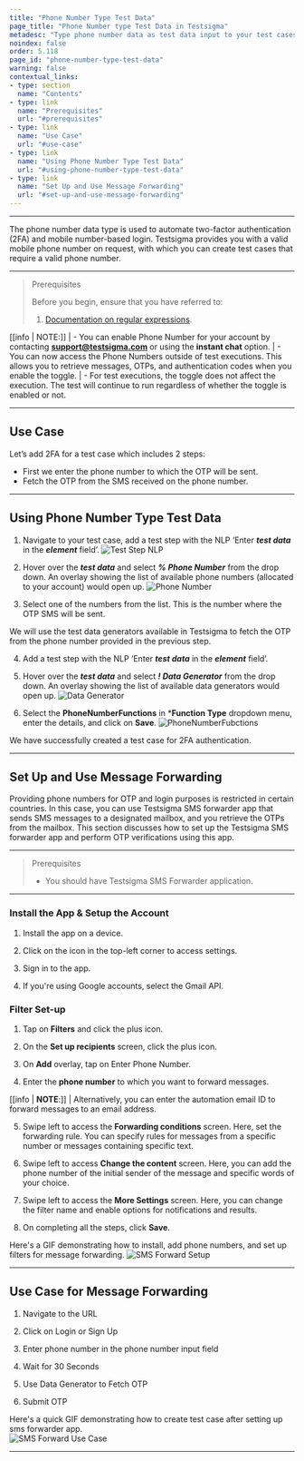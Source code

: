```yaml
---
title: "Phone Number Type Test Data"
page_title: "Phone Number type Test Data in Testsigma"
metadesc: "Type phone number data as test data input to your test cases in Testsigma. Learn how to use phone number as test data type for your test cases in Test Automation"
noindex: false
order: 5.118
page_id: "phone-number-type-test-data"
warning: false
contextual_links:
- type: section
  name: "Contents"
- type: link
  name: "Prerequisites"
  url: "#prerequisites"
- type: link
  name: "Use Case"
  url: "#use-case"
- type: link
  name: "Using Phone Number Type Test Data"
  url: "#using-phone-number-type-test-data"
- type: link
  name: "Set Up and Use Message Forwarding"
  url: "#set-up-and-use-message-forwarding"
---
```


---

The phone number data type is used to automate two-factor authentication (2FA) and mobile number-based login. Testsigma provides you with a valid mobile phone number on request, with which you can create test cases that require a valid phone number. 

---

> <p id="prerequisites">Prerequisites</p>
> 
> Before you begin, ensure that you have referred to: 
> 1. [Documentation on regular expressions](https://developer.mozilla.org/en-US/docs/Web/JavaScript/Guide/Regular_Expressions).

[[info | NOTE:]]
| - You can enable Phone Number for your account by contacting **support@testsigma.com** or using the **instant chat** option.
| - You can now access the Phone Numbers outside of test executions. This allows you to retrieve messages, OTPs, and authentication codes when you enable the toggle.
| - For test executions, the toggle does not affect the execution. The test will continue to run regardless of whether the toggle is enabled or not.


---

## **Use Case**
Let’s add 2FA for a test case which includes 2 steps:
- First we enter the phone number to which the OTP will be sent. 
- Fetch the OTP from the SMS received on the phone number. 

---

## **Using Phone Number Type Test Data**
1. Navigate to your test case, add a test step with the NLP ‘Enter ***test data*** in the ***element*** field’. 
![Test Step NLP](https://s3.amazonaws.com/static-docs.testsigma.com/new_images/projects/applications/PhNoNLP.png)

2. Hover over the ***test data*** and select ***% Phone Number*** from the drop down. An overlay showing the list of available phone numbers (allocated to your account) would open up.
![Phone Number](https://s3.amazonaws.com/static-docs.testsigma.com/new_images/projects/applications/phnodropdown.png)

3. Select one of the numbers from the list. This is the number where the OTP SMS will be sent.

We will use the test data generators available in Testsigma to fetch the OTP from the phone number provided in the previous step.

4. Add a test step with the NLP ‘Enter ***test data*** in the ***element*** field’.

5. Hover over the ***test data*** and select ***! Data Generator*** from the drop down.  An overlay showing the list of available data generators would open up.
![Data Generator](https://s3.amazonaws.com/static-docs.testsigma.com/new_images/projects/applications/datadgenNLP.png)

6. Select the **PhoneNumberFunctions** in ***Function Type** dropdown menu, enter the details, and click on **Save**. 
![PhoneNumberFubctions](https://s3.amazonaws.com/static-docs.testsigma.com/new_images/projects/applications/phdatagensave.png)


We have successfully created a test case for 2FA authentication. 


---


## **Set Up and Use Message Forwarding**

Providing phone numbers for OTP and login purposes is restricted in certain countries. In this case, you can use Testsigma SMS forwarder app that sends SMS messages to a designated mailbox, and you retrieve the OTPs from the mailbox. This section discusses how to set up the Testsigma SMS forwarder app and perform OTP verifications using this app.

---

> <p id="prerequisites">Prerequisites</p>
>
> - You should have Testsigma SMS Forwarder application.


---

### **Install the App & Setup the Account**

1. Install the app on a device.
   
2. Click on the icon in the top-left corner to access settings.
   
3. Sign in to the app. 
   
4. If you're using Google accounts, select the Gmail API.


### **Filter Set-up**

1. Tap on **Filters** and click the plus icon.

2. On the **Set up recipients** screen, click the plus icon.

3. On **Add** overlay, tap on Enter Phone Number. 

4. Enter the **phone number** to which you want to forward messages.


[[info | **NOTE**:]]
| Alternatively, you can enter the automation email ID to forward messages to an email address.

5. Swipe left to access the **Forwarding conditions** screen. Here, set the forwarding rule. You can specify rules for messages from a specific number or messages containing specific text.

6. Swipe left to access **Change the content** screen. Here, you can add the phone number of the initial sender of the message and specific words of your choice. 

7. Swipe left to access the **More Settings** screen. Here, you can change the filter name and enable options for notifications and results. 

8. On completing all the steps, click **Save**.

Here's a GIF demonstrating how to install, add phone numbers, and set up filters for message forwarding.
![SMS Forward Setup](https://s3.amazonaws.com/static-docs.testsigma.com/new_images/projects/applications/sms.gif)


---


## **Use Case for Message Forwarding**

1. Navigate to the URL
  
2. Click on Login or Sign Up

3. Enter phone number in the phone number input field

4. Wait for 30 Seconds

5. Use Data Generator to Fetch OTP

6. Submit OTP

Here's a quick GIF demonstrating how to create test case after setting up sms forwarder app.  
![SMS Forward Use Case](https://s3.amazonaws.com/static-docs.testsigma.com/new_images/projects/applications/SMSFORWARD2.gif)

---